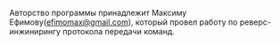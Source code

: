 Авторство программы принадлежит Максиму Ефимову(efimomax@gmail.com), который провел работу по реверс-инжинирингу протокола передачи команд.
